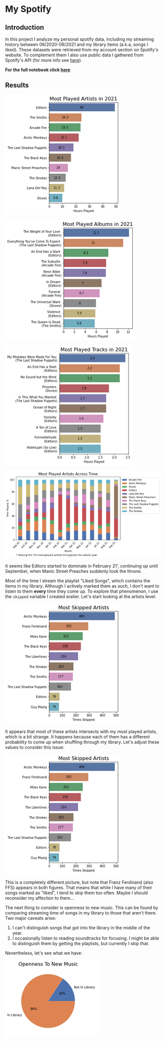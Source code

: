 # My Spotify

## Introduction
In this project I analyze my personal spotify data, including my streaming history between 09/2020-09/2021 and my library items (a.k.a, songs I liked). These datasets were retrieved from my account section on Spotify's website. To complement them I also use public data I gathered from Spotify's API (for more info see [here](https://developer.spotify.com/documentation/web-api/)).

**For the full notebook click [here](https://nbviewer.org/github/alonrashty/My-Spotify/blob/master/my_spotify.ipynb)**

## Results

![](plots/top_played_artists.png)

![](plots/top_played_albums.png)

![](plots/top_played_tracks.png)

![](plots/artists_by_month.png)

It seems like Editors started to dominate in February 21', continuing up until September, when Manic Street Preaches suddenly took the throne.

Most of the time I stream the playlist "Liked Songs", which contains the items in my library. Although I actively marked them as such, I don't want to listen to them __every__ time they come up. To explore that phenomenon, I use the `skipped` variable I created eralier. Let's start looking at the artists level:

![](plots/most_skipped_artists_false.png)

It appears that most of these artists intersects with my most played artists, which is a bit strange. It happens because each of them has a different probability to come up when shuffling through my library. Let's adjust these values to consider this issue:

![](plots/most_skipped_artists.png)

This is a completely different picture, but note that Franz Ferdinand (also FFS) appears in both figures. That means that while I have many of their songs marked as "liked", I tend to skip them too often. Maybe I should reconsider my affection to them...

The next thing to consider is openness to new music. This can be found by comparing streaming time of songs in my library to those that aren't there. Two major caveats arise:
    
  1. I can't distinguish songs that got into the library in the middle of the year.
  2. I occasionally listen to reading soundtracks for focusing. I might be able to distinguish them by getting the playlists, but currently I skip that.

Nevertheless, let's see what we have:

![](plots/library_streaming.png)
